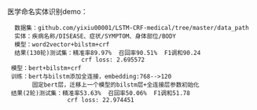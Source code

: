 医学命名实体识别demo：
       
      数据集：github.com/yixiu00001/LSTM-CRF-medical/tree/master/data_path
      实体：疾病名称/DISEASE、症状/SYMPTOM、身体部位/BODY
      模型：word2vector+bilstm+crf
      结果(130轮)测试集：精准率89.97%  召回率90.51%  F1调和90.24
                         crf loss: 2.695572
     模型：bert+bilstm+crf
     训练：bert与bilstm添加全连接，embedding:768-->120
           固定bert层，迁移上一个模型的bilstm层+全连接层参数初始化
     结果(2轮)测试集：精准率53.63%  召回率50.06%  F1调和51.78                                           
                     crf loss: 22.974451
